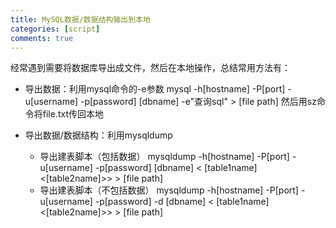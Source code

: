 ```yaml
---
title: MySQL数据/数据结构输出到本地
categories: [script]
comments: true
---
```

经常遇到需要将数据库导出成文件，然后在本地操作，总结常用方法有：
- 导出数据：利用mysql命令的-e参数
  mysql -h[hostname] -P[port] -u[username] -p[password] [dbname] -e"查询sql" > [file path]
  然后用sz命令将file.txt传回本地
  
- 导出数据/数据结构：利用mysqldump
    - 导出建表脚本（包括数据） mysqldump -h[hostname] -P[port] -u[username] -p[password] [dbname] < [table1name] <[table2name]>> > [file path]
    - 导出建表脚本（不包括数据） mysqldump -h[hostname] -P[port] -u[username] -p[password] -d [dbname] < [table1name] <[table2name]>> > [file path]
  
  
